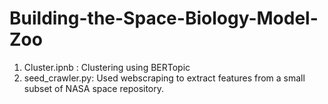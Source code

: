 # Building-the-Space-Biology-Model-Zoo

1. Cluster.ipnb : Clustering using BERTopic
2. seed_crawler.py: Used webscraping to extract features from a small subset of NASA space repository. 
